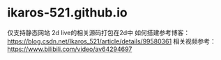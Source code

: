 # ikaros-521.github.io
仅支持静态网站
2d live的相关源码打包在2d中
如何搭建参考博客：https://blog.csdn.net/Ikaros_521/article/details/99580361
相关视频参考：https://www.bilibili.com/video/av64294697
